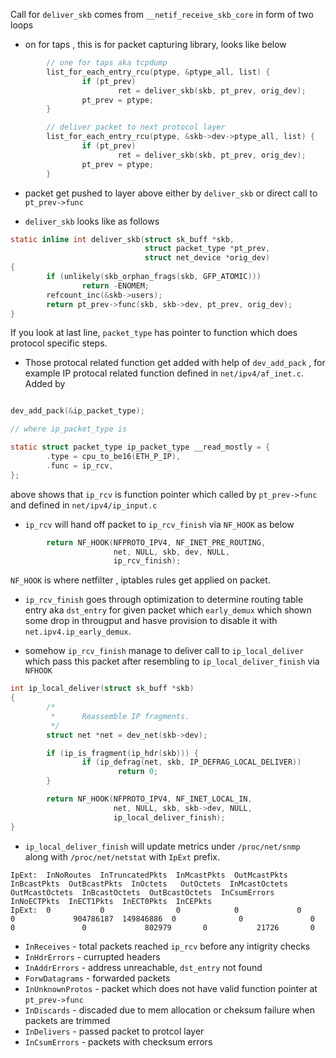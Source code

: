 Call for `deliver_skb` comes from `__netif_receive_skb_core` in form of two loops 
- on for taps , this is for packet capturing library, looks like below
```c
        // one for taps aka tcpdump
        list_for_each_entry_rcu(ptype, &ptype_all, list) {
                if (pt_prev)
                        ret = deliver_skb(skb, pt_prev, orig_dev);
                pt_prev = ptype;
        }

        // deliver packet to next protocol layer
        list_for_each_entry_rcu(ptype, &skb->dev->ptype_all, list) {
                if (pt_prev)
                        ret = deliver_skb(skb, pt_prev, orig_dev);
                pt_prev = ptype;
        }

```
- packet get pushed to layer above either by `deliver_skb` or direct call to `pt_prev->func`

- `deliver_skb` looks like as follows
```c
static inline int deliver_skb(struct sk_buff *skb,
                              struct packet_type *pt_prev,
                              struct net_device *orig_dev)
{
        if (unlikely(skb_orphan_frags(skb, GFP_ATOMIC)))
                return -ENOMEM;
        refcount_inc(&skb->users);
        return pt_prev->func(skb, skb->dev, pt_prev, orig_dev);
}
```

If you look at last line, `packet_type` has pointer to function which does protocol specific steps.

- Those protocal related function get added with help of `dev_add_pack` , for example IP protocal related function defined in `net/ipv4/af_inet.c`. Added by

```c

dev_add_pack(&ip_packet_type);

// where ip_packet_type is

static struct packet_type ip_packet_type __read_mostly = {
        .type = cpu_to_be16(ETH_P_IP),
        .func = ip_rcv,
};

```
above shows that `ip_rcv` is function pointer which called by `pt_prev->func` and defined in `net/ipv4/ip_input.c`

- `ip_rcv` will hand off packet to `ip_rcv_finish` via `NF_HOOK` as below
```c
        return NF_HOOK(NFPROTO_IPV4, NF_INET_PRE_ROUTING,
                       net, NULL, skb, dev, NULL,
                       ip_rcv_finish);
```
`NF_HOOK` is where netfilter , iptables rules get applied on packet.

- `ip_rcv_finish` goes through optimization to determine routing table entry aka `dst_entry` for given packet which `early_demux` which shown some drop in througput and hasve provision to disable it with `net.ipv4.ip_early_demux`.

- somehow `ip_rcv_finish` manage to deliver call to `ip_local_deliver` which pass this packet after resembling to `ip_local_deliver_finish` via `NFHOOK`
```c
int ip_local_deliver(struct sk_buff *skb)
{
        /*
         *      Reassemble IP fragments.
         */
        struct net *net = dev_net(skb->dev);

        if (ip_is_fragment(ip_hdr(skb))) {
                if (ip_defrag(net, skb, IP_DEFRAG_LOCAL_DELIVER))
                        return 0;
        }

        return NF_HOOK(NFPROTO_IPV4, NF_INET_LOCAL_IN,
                       net, NULL, skb, skb->dev, NULL,
                       ip_local_deliver_finish);
}
```
- `ip_local_deliver_finish` will update metrics under `/proc/net/snmp` along with `/proc/net/netstat` with `IpExt` prefix.
```
IpExt:  InNoRoutes  InTruncatedPkts  InMcastPkts  OutMcastPkts  InBcastPkts  OutBcastPkts  InOctets   OutOctets  InMcastOctets  OutMcastOctets  InBcastOctets  OutBcastOctets  InCsumErrors  InNoECTPkts  InECT1Pkts  InECT0Pkts  InCEPkts
IpExt:  0           0                0            0             0            0             904786187  149846886  0              0               0              0               0             802979       0           21726       0
```

   - `InReceives` - total packets reached `ip_rcv` before any intigrity checks
   - `InHdrErrors` - currupted headers
   - `InAddrErrors` - address unreachable, `dst_entry` not found 
   - `ForwDatagrams` - forwarded packets
   - `InUnknownProtos` - packet which does not have valid function pointer at `pt_prev->func`
   - `InDiscards` - discaded due to mem allocation or cheksum failure when packets are trimmed
   - `InDelivers` - passed packet to protcol layer
   - `InCsumErrors` - packets with checksum errors
